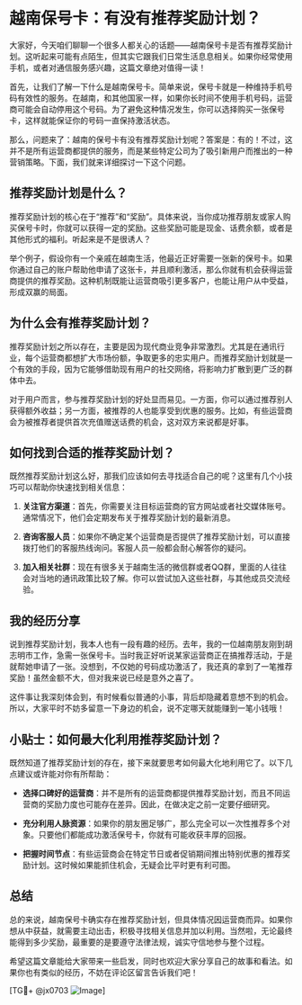 # 越南保号卡：有没有推荐奖励计划？

大家好，今天咱们聊聊一个很多人都关心的话题——越南保号卡是否有推荐奖励计划。这听起来可能有点陌生，但其实它跟我们日常生活息息相关。如果你经常使用手机，或者对通信服务感兴趣，这篇文章绝对值得一读！

首先，让我们了解一下什么是越南保号卡。简单来说，保号卡就是一种维持手机号码有效性的服务。在越南，和其他国家一样，如果你长时间不使用手机号码，运营商可能会自动停用这个号码。为了避免这种情况发生，你可以选择购买一张保号卡，这样就能保证你的号码一直保持激活状态。

那么，问题来了：越南的保号卡有没有推荐奖励计划呢？答案是：有的！不过，这并不是所有运营商都提供的服务，而是某些特定公司为了吸引新用户而推出的一种营销策略。下面，我们就来详细探讨一下这个问题。

## 推荐奖励计划是什么？

推荐奖励计划的核心在于“推荐”和“奖励”。具体来说，当你成功推荐朋友或家人购买保号卡时，你就可以获得一定的奖励。这些奖励可能是现金、话费余额，或者是其他形式的福利。听起来是不是很诱人？

举个例子，假设你有一个亲戚在越南生活，他最近正好需要一张新的保号卡。如果你通过自己的账户帮助他申请了这张卡，并且顺利激活，那么你就有机会获得运营商提供的推荐奖励。这种机制既能让运营商吸引更多客户，也能让用户从中受益，形成双赢的局面。

## 为什么会有推荐奖励计划？

推荐奖励计划之所以存在，主要是因为现代商业竞争非常激烈。尤其是在通讯行业，每个运营商都想扩大市场份额，争取更多的忠实用户。而推荐奖励计划就是一个有效的手段，因为它能够借助现有用户的社交网络，将影响力扩散到更广泛的群体中去。

对于用户而言，参与推荐奖励计划的好处显而易见。一方面，你可以通过推荐别人获得额外收益；另一方面，被推荐的人也能享受到优惠的服务。比如，有些运营商会为被推荐者提供首次充值赠送话费的机会，这对双方来说都是好事。

## 如何找到合适的推荐奖励计划？

既然推荐奖励计划这么好，那我们应该如何去寻找适合自己的呢？这里有几个小技巧可以帮助你快速找到相关信息：

1. **关注官方渠道**：首先，你需要关注目标运营商的官方网站或者社交媒体账号。通常情况下，他们会定期发布关于推荐奖励计划的最新消息。
   
2. **咨询客服人员**：如果你不确定某个运营商是否提供了推荐奖励计划，可以直接拨打他们的客服热线询问。客服人员一般都会耐心解答你的疑问。

3. **加入相关社群**：现在有很多关于越南生活的微信群或者QQ群，里面的人往往会对当地的通讯政策比较了解。你可以尝试加入这些社群，与其他成员交流经验。

## 我的经历分享

说到推荐奖励计划，我本人也有一段有趣的经历。去年，我的一位越南朋友刚到胡志明市工作，急需一张保号卡。当时我正好听说某家运营商正在搞推荐活动，于是就帮她申请了一张。没想到，不仅她的号码成功激活了，我还真的拿到了一笔推荐奖励！虽然金额不大，但对我来说已经是意外之喜了。

这件事让我深刻体会到，有时候看似普通的小事，背后却隐藏着意想不到的机会。所以，大家平时不妨多留意一下身边的机会，说不定哪天就能赚到一笔小钱哦！

## 小贴士：如何最大化利用推荐奖励计划？

既然知道了推荐奖励计划的存在，接下来就要思考如何最大化地利用它了。以下几点建议或许能对你有所帮助：

- **选择口碑好的运营商**：并不是所有的运营商都提供推荐奖励计划，而且不同运营商的奖励力度也可能存在差异。因此，在做决定之前一定要仔细研究。
  
- **充分利用人脉资源**：如果你的朋友圈足够广，那么完全可以一次性推荐多个对象。只要他们都能成功激活保号卡，你就有可能收获丰厚的回报。

- **把握时间节点**：有些运营商会在特定节日或者促销期间推出特别优惠的推荐奖励计划。这时候如果能抓住机会，无疑会比平时更有利可图。

## 总结

总的来说，越南保号卡确实存在推荐奖励计划，但具体情况因运营商而异。如果你想从中获益，就需要主动出击，积极寻找相关信息并加以利用。当然啦，无论最终能得到多少奖励，最重要的是要遵守法律法规，诚实守信地参与整个过程。

希望这篇文章能给大家带来一些启发，同时也欢迎大家分享自己的故事和看法。如果你也有类似的经历，不妨在评论区留言告诉我们吧！

[TG💪+ @jx0703 ![Image](https://github.com/user-attachments/assets/dbca1d08-cadb-493c-b0ec-ad6f7a83f270)]